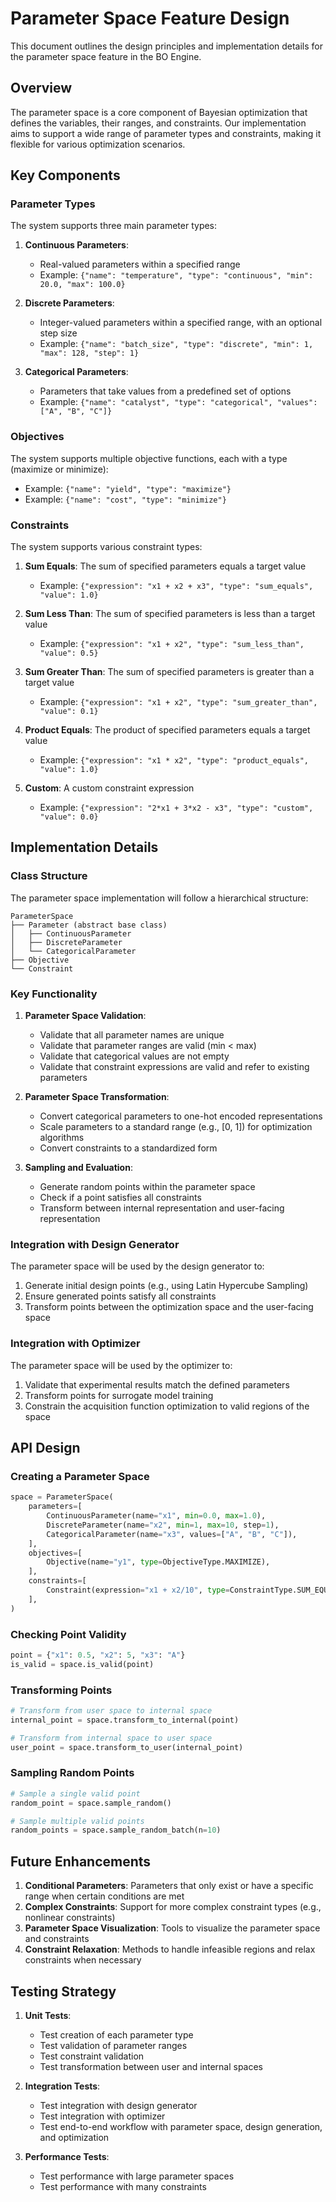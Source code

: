 # Parameter Space Feature Design

This document outlines the design principles and implementation details for the parameter space feature in the BO Engine.

## Overview

The parameter space is a core component of Bayesian optimization that defines the variables, their ranges, and constraints. Our implementation aims to support a wide range of parameter types and constraints, making it flexible for various optimization scenarios.

## Key Components

### Parameter Types

The system supports three main parameter types:

1. **Continuous Parameters**:
   - Real-valued parameters within a specified range
   - Example: `{"name": "temperature", "type": "continuous", "min": 20.0, "max": 100.0}`

2. **Discrete Parameters**:
   - Integer-valued parameters within a specified range, with an optional step size
   - Example: `{"name": "batch_size", "type": "discrete", "min": 1, "max": 128, "step": 1}`

3. **Categorical Parameters**:
   - Parameters that take values from a predefined set of options
   - Example: `{"name": "catalyst", "type": "categorical", "values": ["A", "B", "C"]}`

### Objectives

The system supports multiple objective functions, each with a type (maximize or minimize):

- Example: `{"name": "yield", "type": "maximize"}`
- Example: `{"name": "cost", "type": "minimize"}`

### Constraints

The system supports various constraint types:

1. **Sum Equals**: The sum of specified parameters equals a target value
   - Example: `{"expression": "x1 + x2 + x3", "type": "sum_equals", "value": 1.0}`

2. **Sum Less Than**: The sum of specified parameters is less than a target value
   - Example: `{"expression": "x1 + x2", "type": "sum_less_than", "value": 0.5}`

3. **Sum Greater Than**: The sum of specified parameters is greater than a target value
   - Example: `{"expression": "x1 + x2", "type": "sum_greater_than", "value": 0.1}`

4. **Product Equals**: The product of specified parameters equals a target value
   - Example: `{"expression": "x1 * x2", "type": "product_equals", "value": 1.0}`

5. **Custom**: A custom constraint expression
   - Example: `{"expression": "2*x1 + 3*x2 - x3", "type": "custom", "value": 0.0}`

## Implementation Details

### Class Structure

The parameter space implementation will follow a hierarchical structure:

```
ParameterSpace
├── Parameter (abstract base class)
│   ├── ContinuousParameter
│   ├── DiscreteParameter
│   └── CategoricalParameter
├── Objective
└── Constraint
```

### Key Functionality

1. **Parameter Space Validation**:
   - Validate that all parameter names are unique
   - Validate that parameter ranges are valid (min < max)
   - Validate that categorical values are not empty
   - Validate that constraint expressions are valid and refer to existing parameters

2. **Parameter Space Transformation**:
   - Convert categorical parameters to one-hot encoded representations
   - Scale parameters to a standard range (e.g., [0, 1]) for optimization algorithms
   - Convert constraints to a standardized form

3. **Sampling and Evaluation**:
   - Generate random points within the parameter space
   - Check if a point satisfies all constraints
   - Transform between internal representation and user-facing representation

### Integration with Design Generator

The parameter space will be used by the design generator to:

1. Generate initial design points (e.g., using Latin Hypercube Sampling)
2. Ensure generated points satisfy all constraints
3. Transform points between the optimization space and the user-facing space

### Integration with Optimizer

The parameter space will be used by the optimizer to:

1. Validate that experimental results match the defined parameters
2. Transform points for surrogate model training
3. Constrain the acquisition function optimization to valid regions of the space

## API Design

### Creating a Parameter Space

```python
space = ParameterSpace(
    parameters=[
        ContinuousParameter(name="x1", min=0.0, max=1.0),
        DiscreteParameter(name="x2", min=1, max=10, step=1),
        CategoricalParameter(name="x3", values=["A", "B", "C"]),
    ],
    objectives=[
        Objective(name="y1", type=ObjectiveType.MAXIMIZE),
    ],
    constraints=[
        Constraint(expression="x1 + x2/10", type=ConstraintType.SUM_EQUALS, value=1.0),
    ],
)
```

### Checking Point Validity

```python
point = {"x1": 0.5, "x2": 5, "x3": "A"}
is_valid = space.is_valid(point)
```

### Transforming Points

```python
# Transform from user space to internal space
internal_point = space.transform_to_internal(point)

# Transform from internal space to user space
user_point = space.transform_to_user(internal_point)
```

### Sampling Random Points

```python
# Sample a single valid point
random_point = space.sample_random()

# Sample multiple valid points
random_points = space.sample_random_batch(n=10)
```

## Future Enhancements

1. **Conditional Parameters**: Parameters that only exist or have a specific range when certain conditions are met
2. **Complex Constraints**: Support for more complex constraint types (e.g., nonlinear constraints)
3. **Parameter Space Visualization**: Tools to visualize the parameter space and constraints
4. **Constraint Relaxation**: Methods to handle infeasible regions and relax constraints when necessary

## Testing Strategy

1. **Unit Tests**: 
   - Test creation of each parameter type
   - Test validation of parameter ranges
   - Test constraint validation
   - Test transformation between user and internal spaces

2. **Integration Tests**:
   - Test integration with design generator
   - Test integration with optimizer
   - Test end-to-end workflow with parameter space, design generation, and optimization

3. **Performance Tests**:
   - Test performance with large parameter spaces
   - Test performance with many constraints 
